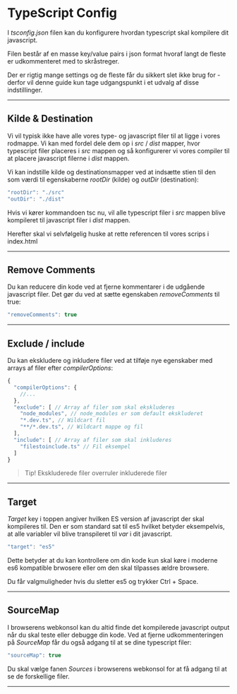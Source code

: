 # TypeScript Config
I *tsconfig.json* filen kan du konfigurere hvordan typescript skal kompilere dit javascript.

Filen består af en masse key/value pairs i json format hvoraf langt de fleste er udkommenteret med to skråstreger.

Der er rigtig mange settings og de fleste får du sikkert slet ikke brug for - derfor vil denne guide kun tage udgangspunkt i et udvalg af disse indstillinger.
___
## Kilde & Destination
Vi vil typisk ikke have alle vores type- og javascript filer til at ligge i vores rodmappe. Vi kan med fordel dele dem op i *src* / *dist* mapper, hvor typescript filer placeres i *src* mappen og så konfigurerer vi vores compiler til at placere javascript filerne i *dist* mappen.

Vi kan indstille kilde og destinationsmapper ved at indsætte stien til den som værdi til egenskaberne *rootDir* (kilde) og *outDir* (destination):
```js
"rootDir": "./src"
"outDir": "./dist"
```
Hvis vi kører kommandoen tsc nu, vil alle typescript filer i *src* mappen blive kompileret til javascript filer i *dist* mappen.

Herefter skal vi selvfølgelig huske at rette referencen til vores scrips i index.html
___
## Remove Comments
Du kan reducere din kode ved at fjerne kommentarer i de udgående javascript filer. 
Det gør du ved at sætte egenskaben *removeComments* til true:
```js
"removeComments": true
```
___
## Exclude / include
Du kan ekskludere og inkludere filer ved at tilføje nye egenskaber med arrays af filer efter *compilerOptions*:
```js
{
  "compilerOptions": {
	//...
  },
  "exclude": [ // Array af filer som skal ekskluderes
    "node_modules", // node_modules er som default ekskluderet
    "*.dev.ts", // Wildcart fil
    "**/*.dev.ts", // Wildcart mappe og fil 
  ],
  "include": [ // Array af filer som skal inkluderes
    "filestoinclude.ts" // Fil eksempel
  ]
}
```
> Tip! Ekskluderede filer overruler inkluderede filer
___
## Target
*Target* key i toppen angiver hvilken ES version af javascript der skal kompileres til. Den er som standard sat til es5 hvilket betyder eksempelvis, at alle variabler vil blive transpileret til *var* i dit javascript. 
```js
"target": "es5"
```
Dette betyder at du kan kontrollere om din kode kun skal køre i moderne es6 kompatible brwosere eller om den skal tilpasses ældre browsere. 

Du får valgmuligheder hvis du sletter es5 og trykker Ctrl + Space.
___
## SourceMap
I browserens webkonsol kan du altid finde det kompilerede javascript output når du skal teste eller debugge din kode. Ved at fjerne udkommenteringen på *SourceMap* får du også adgang til at se dine typescript filer:
```js
"sourceMap": true
```
Du skal vælge fanen *Sources* i browserens webkonsol for at få adgang til at se de forskellige filer.
___
